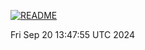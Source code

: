 [![README](https://github.com/fioravera/fioravera/actions/workflows/README.yml/badge.svg)](https://github.com/fioravera/fioravera/actions/workflows/README.yml)


Fri Sep 20 13:47:55 UTC 2024
